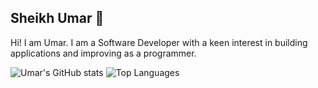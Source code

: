 ## Sheikh Umar 👋

Hi! I am Umar. I am a Software Developer with a keen interest in building applications and improving as a programmer.

![Umar's GitHub stats](https://github-readme-stats.vercel.app/api?username=shumarb&theme=github_dark&show_icons=true)
![Top Languages](https://github-readme-stats.vercel.app/api/top-langs/?username=shumarb&layout=compact)

<!--
**shumarb/shumarb** is a ✨ _special_ ✨ repository because its `README.md` (this file) appears on your GitHub profile.

Here are some ideas to get you started:

- 🔭 I’m currently working on ...
- 🌱 I’m currently learning ...
- 👯 I’m looking to collaborate on ...
- 🤔 I’m looking for help with ...
- 💬 Ask me about ...
- 📫 How to reach me: ...
- 😄 Pronouns: ...
- ⚡ Fun fact: ...
-->
